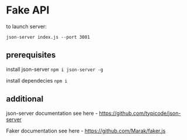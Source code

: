 # Fake API

to launch server:
```
json-server index.js --port 3001
```

## prerequisites

install json-server  ```npm i json-server -g```

install dependecies ```npm i```

## additional

json-server documentation see here - https://github.com/typicode/json-server

Faker documentation see here - https://github.com/Marak/faker.js